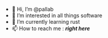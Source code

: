 - 👋 Hi, I’m @pallab
- 👀 I’m interested in all things software
- 🌱 I’m currently learning rust
- 📫 How to reach me : ___right here___

<!---
pallab/pallab is a ✨ special ✨ repository because its `README.md` (this file) appears on your GitHub profile.
You can click the Preview link to take a look at your changes.
--->

